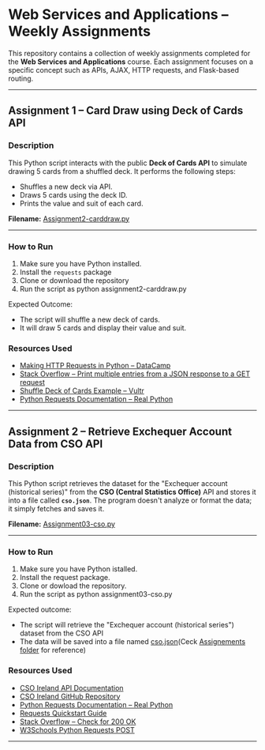# Web Services and Applications – Weekly Assignments

This repository contains a collection of weekly assignments completed for the **Web Services and Applications** course. Each assignment focuses on a specific concept such as APIs, AJAX, HTTP requests, and Flask-based routing.

---

## Assignment 1 – Card Draw using Deck of Cards API

### Description
This Python script interacts with the public **Deck of Cards API** to simulate drawing 5 cards from a shuffled deck. It performs the following steps:
- Shuffles a new deck via API.
- Draws 5 cards using the deck ID.
- Prints the value and suit of each card.

**Filename:** [Assignment2-carddraw.py](https://github.com/FrancescaRuberto/WSAA-coursework/blob/main/Assignments/assignment2-carddraw.py)

---

### How to Run

1. Make sure you have Python installed.
2. Install the `requests` package
3. Clone or download the repository
4. Run the script as python assignment2-carddraw.py

Expected Outcome:
- The script will shuffle a new deck of cards. 
- It will draw 5 cards and display their value and suit.

### Resources Used

- [Making HTTP Requests in Python – DataCamp](https://www.datacamp.com/tutorial/making-http-requests-in-python)
- [Stack Overflow – Print multiple entries from a JSON response to a GET request](https://stackoverflow.com/questions/63542770/print-multiple-entries-from-a-json-response-to-e-get-request)
- [Shuffle Deck of Cards Example – Vultr](https://docs.vultr.com/python/examples/shuffle-deck-of-cards)
- [Python Requests Documentation – Real Python](https://realpython.com/python-requests/)

---

## Assignment 2 – Retrieve Exchequer Account Data from CSO API

### Description
This Python script retrieves the dataset for the "Exchequer account (historical series)" from the **CSO (Central Statistics Office)** API and stores it into a file called **`cso.json`**. The program doesn't analyze or format the data; it simply fetches and saves it.

**Filename:** [Assignment03-cso.py](https://github.com/FrancescaRuberto/WSAA-coursework/blob/main/Assignments/assignment03-cso.py)

---

### How to Run

1. Make sure you have Python istalled.
2. Install the request package.
3. Clone or dowload the repository.
4. Run the script as python assignment03-cso.py

Expected outcome: 
- The script will retrieve the "Exchequer account (historical series") dataset from the CSO API
- The data will be saved into a file named [cso.json](https://github.com/FrancescaRuberto/WSAA-coursework/blob/main/Assignments/cso.json)(Ceck [Assignements folder](https://github.com/FrancescaRuberto/WSAA-coursework/tree/main/Assignments) for reference)

### Resources Used

- [CSO Ireland API Documentation](https://compass.coupa.com/en-us/products/product-documentation/integration-technical-documentation/the-cso-api?utm_source=chatgpt.com)
- [CSO Ireland GitHub Repository](https://github.com/CSOIreland?utm_source=chatgpt.com)
- [Python Requests Documentation – Real Python](https://realpython.com/python-requests/?utm_source=chatgpt.com)
- [Requests Quickstart Guide](https://docs.python-requests.org/en/latest/user/quickstart/?utm_source=chatgpt.com)
- [Stack Overflow – Check for 200 OK](https://stackoverflow.com/questions/54087303/python-requests-how-to-check-for-200-ok)
- [W3Schools Python Requests POST](https://www.w3schools.com/PYTHON/ref_requests_post.asp?)

---

